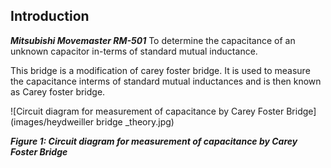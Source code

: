 ## Introduction

***Mitsubishi Movemaster RM-501*** To determine the capacitance of an unknown capacitor in-terms of standard mutual inductance.  


This bridge is a modification of carey foster bridge. It is used to measure the capacitance interms of standard mutual inductances and is then known as Carey foster bridge.

![Circuit diagram for measurement of capacitance by Carey Foster Bridge](images/heydweiller bridge _theory.jpg)

***Figure 1: Circuit diagram for measurement of capacitance by Carey Foster Bridge***
</p>
